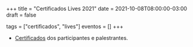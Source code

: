 +++
title = "Certificados Lives 2021" 
date = 2021-10-08T08:00:00-03:00
draft = false

tags = ["certificados", "lives"]
eventos = []
+++

- [Certificados](/arquivos/2021/lives_2021.pdf) dos participantes e palestrantes.
